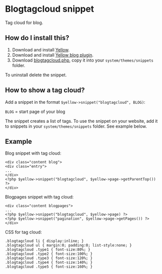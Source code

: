 Blogtagcloud snippet
====================
Tag cloud for blog.

How do I install this?
----------------------
1. Download and install [Yellow](https://github.com/datenstrom/yellow/).  
2. Download and install [Yellow blog plugin](https://github.com/datenstrom/yellow-extensions/blob/master/plugins/blog/README.md).  
3. Download [blogtagcloud.php](blogtagcloud.php?raw=true), copy it into your `system/themes/snippets` folder.  

To uninstall delete the snippet.

How to show a tag cloud?
------------------------
Add a snippet in the format `$yellow->snippet("blogtagcloud", BLOG)`:  

`BLOG` = start page of your blog

The snippet creates a list of tags. To use the snippet on your website, add it to snippets in your `system/themes/snippets` folder. See example below.

Example
-------
Blog snippet with tag cloud:

    <div class="content blog">
    <div class="entry">
    ...
    </div>
    <?php $yellow->snippet("blogtagcloud", $yellow->page->getParentTop()) ?>
    </div>
 
Blogpages snippet with tag cloud:

    <div class="content blogpages">
    ...
    <?php $yellow->snippet("blogtagcloud", $yellow->page) ?>
    <?php $yellow->snippet("pagination", $yellow->page->getPages()) ?>
    </div>

CSS for tag cloud:

    .blogtagcloud li { display:inline; }
    .blogtagcloud ul { margin:0; padding:0; list-style:none; }
    .blogtagcloud .type1 { font-size:80%; }
    .blogtagcloud .type2 { font-size:100%; }
    .blogtagcloud .type3 { font-size:120%; }
    .blogtagcloud .type4 { font-size:140%; }
    .blogtagcloud .type5 { font-size:160%; }